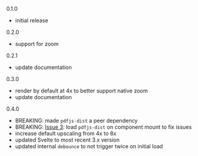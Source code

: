 0.1.0
- initial release

0.2.0
- support for zoom

0.2.1
- update documentation

0.3.0
- render by default at 4x to better support native zoom
- update documentation

0.4.0
- BREAKING: made `pdfjs-dist` a peer dependency
- BREAKING: [Issue 3](https://github.com/timgblack/pdf.svelte/issues/3): load `pdfjs-dist` on component mount to fix issues 
- increase default upscaling from 4x to 8x
- updated Svelte to most recent 3.x version
- updated internal `debounce` to not trigger twice on initial load
